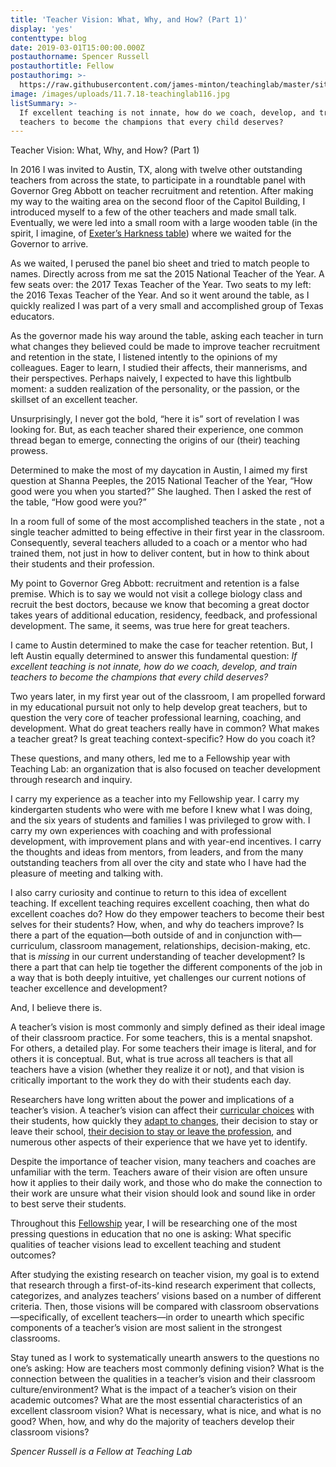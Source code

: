 ```yaml
---
title: 'Teacher Vision: What, Why, and How? (Part 1)'
display: 'yes'
contenttype: blog
date: 2019-03-01T15:00:00.000Z
postauthorname: Spencer Russell
postauthortitle: Fellow
postauthorimg: >-
  https://raw.githubusercontent.com/james-minton/teachinglab/master/site/static/images/uploads/head-shot_spencer.jpg
image: /images/uploads/11.7.18-teachinglab116.jpg
listSummary: >-
  If excellent teaching is not innate, how do we coach, develop, and train
  teachers to become the champions that every child deserves?
---
```

Teacher Vision: What, Why, and How? (Part 1)

In 2016 I was invited to Austin, TX, along with twelve other outstanding teachers from across the state, to participate in a roundtable panel with Governor Greg Abbott on teacher recruitment and retention.  After making my way to the waiting area on the second floor of the Capitol Building, I introduced myself to a few of the other teachers and made small talk. Eventually, we were led into a small room with a large wooden table (in the spirit, I imagine, of [Exeter’s Harkness table](https://www.exeter.edu/programs-educators/harkness-outreach/harkness-teaching-tools)) where we waited for the Governor to arrive.

As we waited, I perused the panel bio sheet and tried to match people to names.  Directly across from me sat the 2015 National Teacher of the Year. A few seats over: the 2017 Texas Teacher of the Year.  Two seats to my left: the 2016 Texas Teacher of the Year. And so it went around the table, as I quickly realized I was part of a very small and accomplished group of Texas educators.  

As the governor made his way around the table, asking each teacher in turn what changes they believed could be made to improve teacher recruitment and retention in the state, I listened intently to the opinions of my colleagues. Eager to learn, I studied their affects, their mannerisms, and their perspectives. Perhaps naively, I expected to have this lightbulb moment: a sudden realization of the personality, or the passion, or the skillset of an excellent teacher.  

Unsurprisingly, I never got the bold, “here it is” sort of revelation I was looking for. But, as each teacher shared their experience, one common thread began to emerge, connecting the origins of our (their) teaching prowess.  

Determined to make the most of my daycation in Austin, I aimed my first question at Shanna Peeples, the 2015 National Teacher of the Year, “How good were you when you started?”  She laughed. Then I asked the rest of the table, “How good were you?”

In a room full of some of the most accomplished teachers in the state , not a single teacher admitted to being effective in their first year in the classroom.  Consequently, several teachers alluded to a coach or a mentor who had trained them, not just in how to deliver content, but in how to think about their students and their profession.

My point to Governor Greg Abbott: recruitment and retention is a false premise.  Which is to say we would not visit a college biology class and recruit the best doctors, because we know that becoming a great doctor takes years of additional education, residency, feedback, and professional development.  The same, it seems, was true here for great teachers.

I came to Austin determined to make the case for teacher retention.  But, I left Austin equally determined to answer this fundamental question: _If excellent teaching is not innate, how do we coach, develop, and train teachers to become the champions that every child deserves?_

Two years later, in my first year out of the classroom, I am propelled forward in my educational pursuit not only to help develop great teachers, but to question the very core of teacher professional learning, coaching, and development.  What do great teachers really have in common? What makes a teacher great? Is great teaching context-specific? How do you coach it?

These questions, and many others, led me to a Fellowship year with Teaching Lab: an organization that is also focused on teacher development through research and inquiry.  

I carry my experience as a teacher into my Fellowship year.  I carry my kindergarten students who were with me before I knew what I was doing, and the six years of students and families I was privileged to grow with.  I carry my own experiences with coaching and with professional development, with improvement plans and with year-end incentives. I carry the thoughts and ideas from mentors, from leaders, and from the many outstanding teachers from all over the city and state who I have had the pleasure of meeting and talking with.

I also carry curiosity and continue to return to this idea of excellent teaching.  If excellent teaching requires excellent coaching, then what do excellent coaches do?  How do they empower teachers to become their best selves for their students? How, when, and why do teachers improve? Is there a part of the equation—both outside of and in conjunction with— curriculum, classroom management, relationships, decision-making, etc. that is _missing_ in our current understanding of teacher development?  Is there a part that can help tie together the different components of the job in a way that is both deeply intuitive, yet challenges our current notions of teacher excellence and development?

And, I believe there is.  

A teacher’s vision is most commonly and simply defined as their ideal image of their classroom practice. For some teachers, this is a mental snapshot. For others, a detailed play. For some teachers their image is literal, and for others it is conceptual.  But, what is true across all teachers is that all teachers have a vision (whether they realize it or not), and that vision is critically important to the work they do with their students each day.

Researchers have long written about the power and implications of a teacher’s vision.  A teacher’s vision can affect their [curricular choices](https://www.amazon.com/Best-Practices-Literacy-Instruction-Fourth/dp/1609181786) with their students, how quickly they [adapt to changes](https://www.tandfonline.com/doi/abs/10.1080/19388070209558375), their decision to stay or leave their school, [their decision to stay or leave the profession](https://link.springer.com/article/10.1023/A:1017961615264), and numerous other aspects of their experience that we have yet to identify.

Despite the importance of teacher vision, many teachers and coaches are unfamiliar with the term. Teachers aware of their vision are often unsure how it applies to their daily work, and those who do make the connection to their work are unsure what their vision should look and sound like in order to best serve their students.

Throughout this [Fellowship](https://www.teachinglab.org/opportunities/teaching-lab-fellow/) year, I will be researching one of the most pressing questions in education that no one is asking: What specific qualities of teacher visions lead to excellent teaching and student outcomes?  

After studying the existing research on teacher vision, my goal is to extend that research through a first-of-its-kind research experiment that collects, categorizes, and analyzes teachers’ visions based on a number of different criteria.  Then, those visions will be compared with classroom observations—specifically, of excellent teachers—in order to unearth which specific components of a teacher’s vision are most salient in the strongest classrooms.

Stay tuned as I work to systematically unearth answers to the questions no one’s asking: How are teachers most commonly defining vision? What is the connection between the qualities in a teacher’s vision and their classroom culture/environment? What is the impact of a teacher’s vision on their academic outcomes? What are the most essential characteristics of an excellent classroom vision? What is necessary, what is nice, and what is no good? When, how, and why do the majority of teachers develop their classroom visions?

_Spencer Russell is a Fellow at Teaching Lab_
